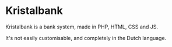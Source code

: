 # Kristalbank

Kristalbank is a bank system, made in PHP, HTML, CSS and JS.

It's not easily customisable, and completely in the Dutch language.